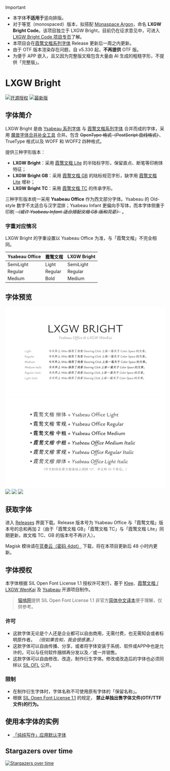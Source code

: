 >[!IMPORTANT]
> - 本字体**不适用于**竖向排版。
> - 对于等宽（monospaced）版本，拟搭配 [Monaspace Argon](https://github.com/githubnext/monaspace)，命名 **LXGW Bright Code**。该项目独立于 LXGW Bright，目前仍在征求意见中，可进入 [LXGW Bright Code 项目专页](https://github.com/lxgw/LxgwBright-Code)了解。
> - 本项目会在[霞鹜文楷系列字体](https://github.com/lxgw/LxgwWenKai) Release 更新后一周之内更新。
> - 由于 OTF 版本渲染存在问题，自 v5.330 起，**不再提供** OTF 版。
> - 为便于 APP 嵌入，且又因为完整版文楷包含大量由 AI 生成的粗糙字形，不提供「完整版」。

# LXGW Bright

[![开源授权](https://img.shields.io/github/license/lxgw/LxgwBright)](https://github.com/lxgw/LxgwBright)
[![最新版](https://img.shields.io/github/release/lxgw/LxgwBright)](https://github.com/lxgw/LxgwBright/releases)

## 字体简介

LXGW Bright 是由 [Ysabeau 系列字体](https://github.com/CatharsisFonts/Ysabeau) 与 [霞鹜文楷系列字体](https://github.com/lxgw/LxgwWenKai) 合并而成的字体，采用 [魔兽字体合并补全工具](https://github.com/nowar-fonts/Warcraft-Font-Merger) 合并。包含 ~~OpenType 格式（PostScript 曲线格式）~~、TrueType 格式以及 WOFF 和 WOFF2 四种格式。

提供三种字形版本：

- **LXGW Bright**：采用 [霞鹜文楷 Lite](https://github.com/lxgw/LxgwWenkai-Lite) 的半陆标字形，保留直点、断笔等印刷体特征；
- **LXGW Bright GB**：采用 [霞鹜文楷 GB](https://github.com/lxgw/LxgwWenkaiGB) 的陆标规范字形，缺字用 [霞鹜文楷 Lite](https://github.com/lxgw/LxgwWenkai-Lite) 增补；
- **LXGW Bright TC**：采用 [霞鹜文楷 TC](https://github.com/lxgw/LxgwWenkaiTC) 的传承字形。

三种字形版本统一采用 **Ysabeau Office** 作为西文部分字体。Ysabeau 的 Old-style 数字不太适合与汉字混排；Ysabeau Infant 更偏向手写体，而本字体侧重于印刷 ~~*（或许 Ysabeau Infant 适合搭配文楷 GB 版和芫荽）*~~ 。

### 字重对应情况

LXGW Bright 的字重设置以 Ysabeau Office 为准，与「霞鹜文楷」不完全相同。

| Ysabeau Office | 霞鹜文楷 | LXGW Bright |
| -------------- | -------- | ----------- |
| SemiLight      | Light    | SemiLight   |
| Regular        | Regular  | Regular     |
| Medium         | Bold     | Medium      |

## 字体预览

![](https://raw.githubusercontent.com/lxgw/LxgwBright/main/images/preview-1.png)
![](https://raw.githubusercontent.com/lxgw/LxgwBright/main/images/preview-2.png)
![](https://raw.githubusercontent.com/lxgw/LxgwBright/main/images/preview-3.png)
![](https://raw.githubusercontent.com/lxgw/LxgwBright/main/images/preview-4.png)
![](https://raw.githubusercontent.com/lxgw/LxgwBright/main/images/preview-5.png)

## 获取字体

进入 [Releases](https://github.com/lxgw/LxgwBright/releases) 界面下载。Release 版本号为 Ysabeau Office 与「霞鹜文楷」版本号的总和再加 2（由于「霞鹜文楷 GB」「霞鹜文楷 TC」与「霞鹜文楷 Lite」同期更新，故文楷 TC、GB 的版本号不再计入）。

Magisk 模块请在[蓝奏云（密码 4dqt）](https://lxgw.lanzoum.com/b0ct7rg9g) 下载，将在本项目更新后 48 小时内更新。

## 字体授权

本字体根据 SIL Open Font License 1.1 授权许可发行，基于 [Klee](https://github.com/fontworks-fonts/Klee)、[霞鹜文楷 / LXGW WenKai](https://github.com/lxgw/LxgwWenKai) 及 [Ysabeau](https://github.com/CatharsisFonts/Ysabeau) 开源项目制作。

> [猫啃网](https://www.maoken.com/)提供 SIL Open Font License 1.1 非官方[简体中文译本](https://www.maoken.com/ofl)便于理解，仅供参考。

### 许可

- 这款字体无论是个人还是企业都可以自由商用，无需付费，也无需知会或者标明原作者。 *（但如果告知，我会很感激。）*
- 这款字体可以自由传播、分享，或者将字体安装于系统、软件或APP中也是允许的，可以与任何软件捆绑再分发以及／或一并销售。
- 这款字体可以自由修改、改造，制作衍生字体。修改或改造后的字体也必须同样以 [SIL OFL](https://openfontlicense.org) 公开。

### 限制

- 在制作衍生字体时，字体名称不可使用原有字体的「保留名称」。
- 根据 [SIL Open Font License 1.1](https://openfontlicense.org) 的规定， **禁止单独出售字体文件(OTF/TTF文件)的行为。**

## 使用本字体的实例

- [「纯纯写作」应用默认字体](https://a.app.qq.com/o/simple.jsp?pkgname=com.drakeet.purewriter&channel=0002160650432d595942&fromcase=60001)

## Stargazers over time

[![Stargazers over time](https://starchart.cc/lxgw/LxgwBright.svg)](https://starchart.cc/lxgw/LxgwBright)

